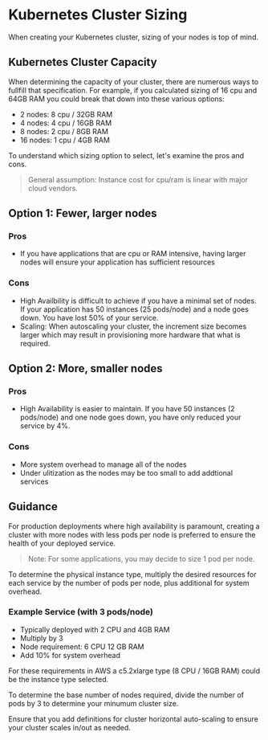 # Kubernetes Cluster Sizing

When creating your Kubernetes cluster, sizing of your nodes is top of mind.

## Kubernetes Cluster Capacity

When determining the capacity of your cluster, there are numerous ways to fullfill that specification. For example, if you calculated sizing of 16 cpu and 64GB RAM you could break that down into these various options:

* 2 nodes: 8 cpu / 32GB RAM
* 4 nodes: 4 cpu / 16GB RAM
* 8 nodes: 2 cpu / 8GB RAM
* 16 nodes: 1 cpu / 4GB RAM

To understand which sizing option to select, let's examine the pros and cons.

> General assumption: Instance cost for cpu/ram is linear with major cloud vendors.

## Option 1: Fewer, larger nodes

### Pros

* If you have applications that are cpu or RAM intensive, having larger nodes will ensure your application has sufficient resources

### Cons

* High Availbility is difficult to achieve if you have a minimal set of nodes. If your application has 50 instances (25 pods/node) and a node goes down. You have lost 50% of your service.
* Scaling: When autoscaling your cluster, the increment size becomes larger which may result in provisioning more hardware that what is required.

## Option 2: More, smaller nodes

### Pros

* High Availability is easier to maintain. If you have 50 instances (2 pods/node) and one node goes down, you have only reduced your service by 4%.

### Cons

* More system overhead to manage all of the nodes
* Under ulitization as the nodes may be too small to add addtional services

## Guidance

For production deployments where high availability is paramount, creating a cluster with more nodes with less pods per node is preferred to ensure the health of your deployed service.

> Note: For some applications, you may decide to size 1 pod per node.

To determine the physical instance type, multiply the desired resources for each service by the number of pods per node, plus additional for system overhead.

### Example Service (with 3 pods/node)

* Typically deployed with 2 CPU and 4GB RAM
* Multiply by 3
* Node requirement: 6 CPU 12 GB RAM
* Add 10% for system overhead

For these requirements in AWS a c5.2xlarge type (8 CPU / 16GB RAM) could be the instance type selected.

To determine the base number of nodes required, divide the number of pods by 3 to determine your minumum cluster size.

Ensure that you add definitions for cluster horizontal auto-scaling to ensure your cluster scales in/out as needed.
